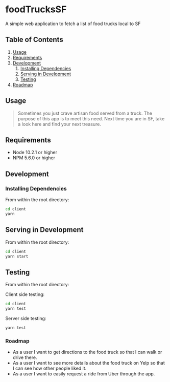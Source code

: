 # foodTrucksSF
A simple web application to fetch a list of food trucks local to SF

## Table of Contents

1. [Usage](#Usage)
1. [Requirements](#requirements)
1. [Development](#development)
    1. [Installing Dependencies](#installing-dependencies)
    1. [Serving in Development](#serving-in-development)
    1. [Testing](#testing)
1. [Roadmap](#roadmap)

## Usage

>Sometimes you just crave artisan food served from a truck. The purpose of this app is to meet this need. Next time you are in SF, take a look here and find your next treasure.

## Requirements

- Node 10.2.1 or higher
- NPM 5.6.0 or higher

## Development

### Installing Dependencies

From within the root directory:

```sh
cd client
yarn
```

## Serving in Development

From within the root directory:

```sh
cd client
yarn start
```

## Testing

From within the root directory:

Client side testing:
```sh
cd client
yarn test
```

Server side testing:
```sh
yarn test
```

### Roadmap

- As a user I want to get directions to the food truck so that I can walk or drive there.
- As a user I want to see more details about the food truck on Yelp so that I can see how other people liked it.
- As a user I want to easily request a ride from Uber through the app. 
